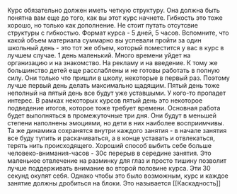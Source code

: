 Курс обязательно должен иметь четкую структуру. Она должна быть понятна вам еще до того, как вы этот курс начнете. Гибкость это тоже хорошо, но только как дополнение. Не стоит путать отсутсвие структуры с гибкостью. 
Формат курса - 5 дней, 5 часов. Вспомните, что какой объем материала суммарно вы успевали пройти за один школьный день - это тот же объем, который поместится у вас в курс в лучшем случае. 
1 день маленький. Много времени уйдет на организацию и на знакомство. На рекламу и на введение. К тому же большинство детей еще расслаблены и не готовы работать в полную силу. Они только что пришли в школу, некоторые в первый раз. Поэтому лучше первый день делать максимально щадящим. 
Пятый день тоже неполный на пятый день все будут уже уставшыми. У кого-то пропадет интерес. В рамках некоторых курсов пятый день это некоторое подведение итогов, которое тоже требует времени. 
Основная работа будет выполняться в промежуточные три дня. Они будут в меньшей степени наполнены эмоциями, но дети в них наиболее восприимчивы. 
Та же динамика сохранятся внутри каждого занятия - в начале занятия все буду тупить и раскачиваться, а в конце уставать и отвлекаться, терять нить происходящего. 
Хороший способ выбить себе больше человеко-внимания-часов - 30с перерыв в середине занятия. Это маленькое отвлечение на разминку для глаз и просто тишину позволит лучше поддерживать внимание во второй половине курса. Эти 30 секунд окупят себя. 
Однако чтобы это было возможным, курс и каждое занятие должны дробиться на блоки. Это называется [[Каскадность]]
